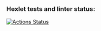 ### Hexlet tests and linter status:
[![Actions Status](https://github.com/AlexanderPotapkov/python-project-lvl1/workflows/hexlet-check/badge.svg)](https://github.com/AlexanderPotapkov/python-project-lvl1/actions)